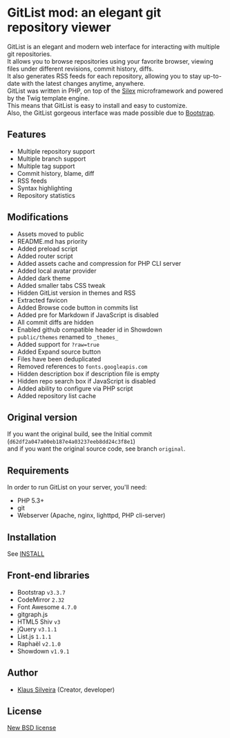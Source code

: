 # GitList mod: an elegant git repository viewer
GitList is an elegant and modern web interface for interacting with multiple git repositories.  
It allows you to browse repositories using your favorite browser, viewing files under different revisions, commit history, diffs.  
It also generates RSS feeds for each repository, allowing you to stay up-to-date with the latest changes anytime, anywhere.  
GitList was written in PHP, on top of the [Silex](https://github.com/silexphp/) microframework and powered by the Twig template engine.  
This means that GitList is easy to install and easy to customize.  
Also, the GitList gorgeous interface was made possible due to [Bootstrap](https://getbootstrap.com/2.3.2/).

## Features
* Multiple repository support
* Multiple branch support
* Multiple tag support
* Commit history, blame, diff
* RSS feeds
* Syntax highlighting
* Repository statistics

## Modifications
* Assets moved to public
* README.md has priority
* Added preload script
* Added router script
* Added assets cache and compression for PHP CLI server
* Added local avatar provider
* Added dark theme
* Added smaller tabs CSS tweak
* Hidden GitList version in themes and RSS
* Extracted favicon
* Added Browse code button in commits list
* Added pre for Markdown if JavaScript is disabled
* All commit diffs are hidden
* Enabled github compatible header id in Showdown
* `public/themes` renamed to `_themes_`
* Added support for `?raw=true`
* Added Expand source button
* Files have been deduplicated
* Removed references to `fonts.googleapis.com`
* Hidden description box if description file is empty
* Hidden repo search box if JavaScript is disabled
* Added ability to configure via PHP script
* Added repository list cache

## Original version
If you want the original build, see the Initial commit (`d62df2a047a00eb187e4a03237eeb8dd24c3f8e1`)  
and if you want the original source code, see branch `original`.

## Requirements
In order to run GitList on your server, you'll need:
* PHP 5.3+
* git
* Webserver (Apache, nginx, lighttpd, PHP cli-server)

## Installation
See [INSTALL](INSTALL.md)

## Front-end libraries
* Bootstrap `v3.3.7`
* CodeMirror `2.32`
* Font Awesome `4.7.0`
* gitgraph.js
* HTML5 Shiv `v3`
* jQuery `v3.1.1`
* List.js `1.1.1`
* Raphaël `v2.1.0`
* Showdown `v1.9.1`

## Author
* [Klaus Silveira](http://www.klaussilveira.com) (Creator, developer)

## License
[New BSD license](http://www.opensource.org/licenses/bsd-license.php)
